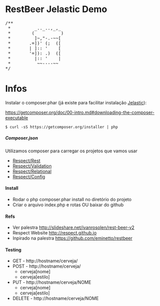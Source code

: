 # RestBeer Jelastic Demo
<pre>
/**
 *         _.._..,_,_
 *        (          )
 *         ]~,"-.-~~[
 *       .=])' (;  ([
 *       | ]:: '    [
 *       '=]): .)  ([
 *         |:: '    |
 *          ~~----~~
*/
</pre>

# Infos

Instalar o composer.phar (já existe para facilitar instalação [Jelastic](http://www.locaweb.com.br/cloud/jelastic-v2/)):

<https://getcomposer.org/doc/00-intro.md#downloading-the-composer-executable>

    $ curl -sS https://getcomposer.org/installer | php

##### Composer.json

Utilizamos composer para carregar os projetos que vamos usar

* [Respect/Rest](http://github.com/Respect/Rest)
* [Respect/Validation](http://github.com/Respect/Validation)
* [Respect/Relational](http://github.com/Respect/Relational)
* [Respect/Config](http://github.com/Respect/Config)

#### Install

* Rodar o php composer.phar install no diretório do projeto
* Criar o arquivo index.php e rotas OU baixar do github

#### Refs

* Ver palestra <http://slideshare.net/ivanrosolen/rest-beer-v2>
* Respect Website <http://respect.github.io>
* Inpirado na palestra <https://github.com/eminetto/restbeer>

#### Testing

* GET - http://hostname/cerveja/
* POST - http://hostname/cerveja/
  - cerveja[nome]
  - cerveja[estilo]
* PUT - http://hostname/cerveja/NOME
  - cerveja[nome]
  - cerveja[estilo]
* DELETE - http://hostname/cerveja/NOME

